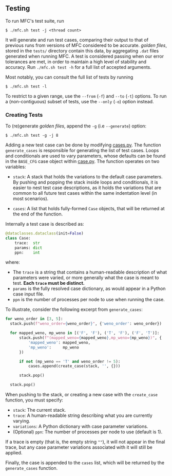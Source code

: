 ## Testing
 
To run MFC's test suite, run
```console
$ ./mfc.sh test -j <thread count>
```

It will generate and run test cases, comparing their output to that of previous runs from versions of MFC considered to be accurate. *golden files*, stored in the `tests/` directory contain this data, by aggregating `.dat` files generated when running MFC. A test is considered passing when our error tolerances are met, in order to maintain a high level of stability and accuracy. Run `./mfc.sh test -h` for a full list of accepted arguments.

Most notably, you can consult the full list of tests by running
```
$ ./mfc.sh test -l
```

To restrict to a given range, use the `--from` (`-f`) and `--to` (`-t`) options. To run a 
(non-contiguous) subset of tests, use the `--only` (`-o`) option instead.

### Creating Tests

To (re)generate *golden files*, append the `-g` (i.e `--generate`) option:
```console
$ ./mfc.sh test -g -j 8
```

Adding a new test case can be done by modifying [cases.py](toolchain/mfc/tests/cases.py). The function `generate_cases` is responsible for generating the list of test cases. Loops and conditionals are used to vary parameters, whose defaults can be found in the `BASE_CFG` case object within [case.py](toolchain/mfc/tests/case.py). The function operates on two variables:

- `stack`: A stack that holds the variations to the default case parameters. By pushing and popping the stack inside loops and conditionals, it is easier to nest test case descriptions, as it holds the variations that are common to all future test cases within the same indentation level (in most scenarios).

- `cases`: A list that holds fully-formed `Case` objects, that will be returned at the end of the function. 

Internally a test case is described as:
```python
@dataclasses.dataclass(init=False)
class Case:
    trace:  str
    params: dict
    ppn:    int
```

where:
- The `trace` is a string that contains a human-readable description of what parameters were varied, or more generally what the case is meant to test. **Each `trace` must be distinct.**
- `params` is the fully resolved case dictionary, as would appear in a Python case input file.
- `ppn` is the number of processes per node to use when running the case.

To illustrate, consider the following excerpt from `generate_cases`:

```python
for weno_order in [3, 5]:
  stack.push(f"weno_order={weno_order}", {'weno_order': weno_order})

  for mapped_weno, mp_weno in [('F', 'F'), ('T', 'F'), ('F', 'T')]:
      stack.push(f"(mapped_weno={mapped_weno},mp_weno={mp_weno})", {
          'mapped_weno': mapped_weno,
          'mp_weno':     mp_weno
      })

      if not (mp_weno == 'T' and weno_order != 5):
          cases.append(create_case(stack, '', {}))

      stack.pop()

  stack.pop()
```

When pushing to the stack, or creating a new case with the `create_case` function, you must specify:
- `stack`: The current stack.
- `trace`: A human-readable string describing what you are currently varying.
- `variations`: A Python dictionary with case parameter variations.
- (Optional) `ppn`: The number of processes per node to use (default is 1).

If a trace is empty (that is, the empty string `""`), it will not appear in the final trace, but any case parameter variations associated with it will still be applied.

Finally, the case is appended to the `cases` list, which will be returned by the `generate_cases` function.
